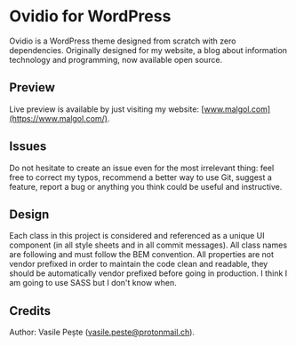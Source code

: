 # Ovidio for WordPress
Ovidio is a WordPress theme designed from scratch with zero dependencies.
Originally designed for my website, a blog about information technology and programming, now available open source.

## Preview
Live preview is available by just visiting my website: [www.malgol.com](https://www.malgol.com/).

## Issues
Do not hesitate to create an issue even for the most irrelevant thing: feel free to correct my typos, recommend a better way to use Git, suggest a feature, report a bug or anything you think could be useful and instructive.

## Design
Each class in this project is considered and referenced as a unique UI component (in all style sheets and in all commit messages). All class names are following and must follow the BEM convention. All properties are not vendor prefixed in order to maintain the code clean and readable, they should be automatically vendor prefixed before going in production. I think
I am going to use SASS but I don't know when.

## Credits
Author: Vasile Pește (vasile.peste@protonmail.ch).